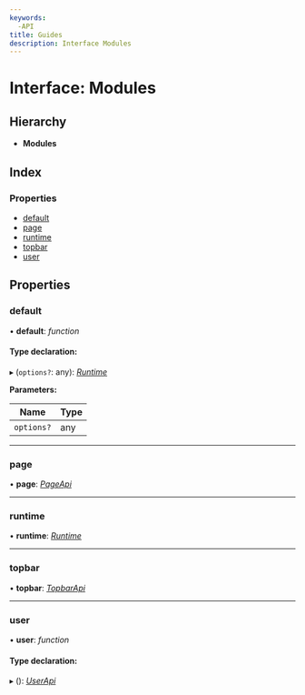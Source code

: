 ```yaml
---
keywords:
  -API
title: Guides
description: Interface Modules
---
```


# Interface: Modules

## Hierarchy

* **Modules**

## Index

### Properties

* [default](index.md#default)
* [page](index.md#page)
* [runtime](index.md#runtime)
* [topbar](index.md#topbar)
* [user](index.md#user)

## Properties

###  default

• **default**: *function*

#### Type declaration:

▸ (`options?`: any): *[Runtime](index.runtime.md)*

**Parameters:**

Name | Type |
------ | ------ |
`options?` | any |

___

###  page

• **page**: *[PageApi](page.pageapi.md)*

___


###  runtime

• **runtime**: *[Runtime](index.runtime.md)*

___

###  topbar

• **topbar**: *[TopbarApi](topbar.topbarapi.md)*

___

###  user

• **user**: *function*

#### Type declaration:

▸ (): *[UserApi](user.userapi.md)*
